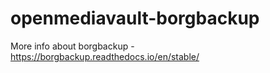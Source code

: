 openmediavault-borgbackup
=========================


More info about borgbackup - https://borgbackup.readthedocs.io/en/stable/
